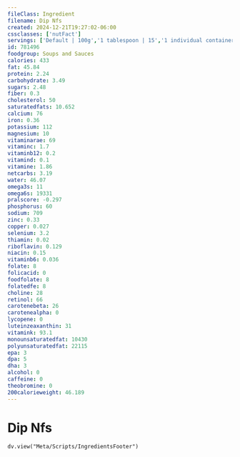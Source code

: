 ```yaml
---
fileClass: Ingredient
filename: Dip Nfs
created: 2024-12-21T19:27:02-06:00
cssclasses: ['nutFact']
servings: ['Default | 100g','1 tablespoon | 15','1 individual container | 70']
id: 781496
foodgroup: Soups and Sauces
calories: 433
fat: 45.84
protein: 2.24
carbohydrate: 3.49
sugars: 2.48
fiber: 0.3
cholesterol: 50
saturatedfats: 10.652
calcium: 76
iron: 0.36
potassium: 112
magnesium: 10
vitaminarae: 69
vitaminc: 1.7
vitaminb12: 0.2
vitamind: 0.1
vitamine: 1.86
netcarbs: 3.19
water: 46.07
omega3s: 11
omega6s: 19331
pralscore: -0.297
phosphorus: 60
sodium: 709
zinc: 0.33
copper: 0.027
selenium: 3.2
thiamin: 0.02
riboflavin: 0.129
niacin: 0.15
vitaminb6: 0.036
folate: 8
folicacid: 0
foodfolate: 8
folatedfe: 8
choline: 28
retinol: 66
carotenebeta: 26
carotenealpha: 0
lycopene: 0
luteinzeaxanthin: 31
vitamink: 93.1
monounsaturatedfat: 10430
polyunsaturatedfat: 22115
epa: 3
dpa: 5
dha: 3
alcohol: 0
caffeine: 0
theobromine: 0
200calorieweight: 46.189
---
```


# Dip Nfs

```dataviewjs
dv.view("Meta/Scripts/IngredientsFooter")
```